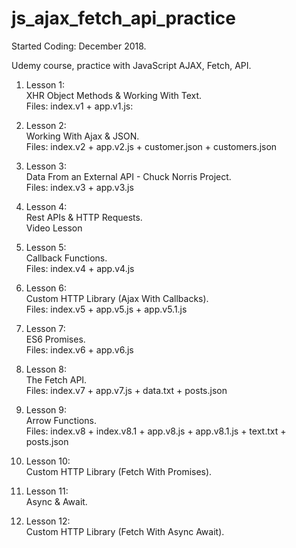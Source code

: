 # js_ajax_fetch_api_practice

Started Coding: December 2018.

Udemy course, practice with JavaScript AJAX, Fetch, API. 

1. Lesson 1:<br>
XHR Object Methods & Working With Text.<br>
Files: index.v1 + app.v1.js:


2. Lesson 2:<br>
Working With Ajax & JSON.<br>
Files: index.v2 + app.v2.js + customer.json + customers.json

3. Lesson 3:<br>
Data From an External API - Chuck Norris Project.<br>
Files: index.v3 + app.v3.js

4. Lesson 4:<br>
Rest APIs & HTTP Requests.<br>
Video Lesson

5. Lesson 5:<br>
Callback Functions.<br>
Files: index.v4 + app.v4.js

6. Lesson 6:<br>
Custom HTTP Library (Ajax With Callbacks).<br>
Files: index.v5 + app.v5.js + app.v5.1.js

7. Lesson 7:<br>
ES6 Promises.<br>
Files: index.v6 + app.v6.js

8. Lesson 8:<br>
The Fetch API.<br>
Files: index.v7 + app.v7.js + data.txt + posts.json

9. Lesson 9:<br>
Arrow Functions.<br>
Files: index.v8 + index.v8.1 + app.v8.js + app.v8.1.js + text.txt + posts.json

10. Lesson 10:<br>
Custom HTTP Library (Fetch With Promises).<br>

11. Lesson 11:<br>
Async & Await.<br>

12. Lesson 12:<br>
Custom HTTP Library (Fetch With Async Await).<br>



